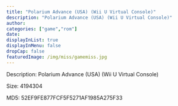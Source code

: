```yaml
---
title: "Polarium Advance (USA) (Wii U Virtual Console)"
description: "Polarium Advance (USA) (Wii U Virtual Console)"
author: 
categories: ["game","rom"]
date: 
displayInList: true
displayInMenu: false
dropCap: false
featuredImage: /img/miss/gamemiss.jpg
---
```


Description: Polarium Advance (USA) (Wii U Virtual Console)

Size: 4194304

MD5: 52EF9FE877FCF5F5271AF1985A275F33

